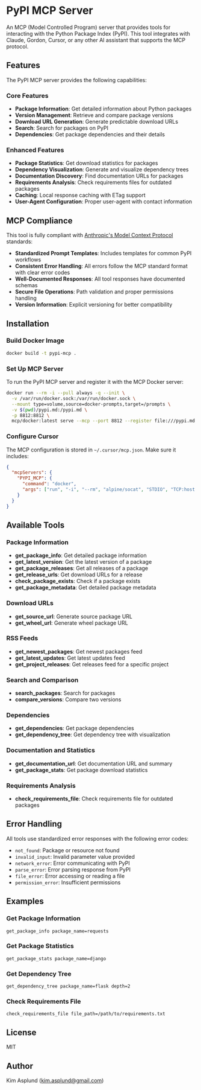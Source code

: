 # PyPI MCP Server

An MCP (Model Controlled Program) server that provides tools for interacting with the Python Package Index (PyPI). This tool integrates with Claude, Gordon, Cursor, or any other AI assistant that supports the MCP protocol.

## Features

The PyPI MCP server provides the following capabilities:

### Core Features

- **Package Information**: Get detailed information about Python packages
- **Version Management**: Retrieve and compare package versions
- **Download URL Generation**: Generate predictable download URLs
- **Search**: Search for packages on PyPI
- **Dependencies**: Get package dependencies and their details

### Enhanced Features

- **Package Statistics**: Get download statistics for packages
- **Dependency Visualization**: Generate and visualize dependency trees
- **Documentation Discovery**: Find documentation URLs for packages
- **Requirements Analysis**: Check requirements files for outdated packages
- **Caching**: Local response caching with ETag support
- **User-Agent Configuration**: Proper user-agent with contact information

## MCP Compliance

This tool is fully compliant with [Anthropic's Model Context Protocol](https://modelcontextprotocol.io) standards:

- **Standardized Prompt Templates**: Includes templates for common PyPI workflows
- **Consistent Error Handling**: All errors follow the MCP standard format with clear error codes
- **Well-Documented Responses**: All tool responses have documented schemas
- **Secure File Operations**: Path validation and proper permissions handling
- **Version Information**: Explicit versioning for better compatibility

## Installation

### Build Docker Image

```bash
docker build -t pypi-mcp .
```

### Set Up MCP Server

To run the PyPI MCP server and register it with the MCP Docker server:

```bash
docker run --rm -i --pull always -q --init \
  -v /var/run/docker.sock:/var/run/docker.sock \
  --mount type=volume,source=docker-prompts,target=/prompts \
  -v $(pwd)/pypi.md:/pypi.md \
  -p 8812:8812 \
  mcp/docker:latest serve --mcp --port 8812 --register file:///pypi.md
```

### Configure Cursor

The MCP configuration is stored in `~/.cursor/mcp.json`. Make sure it includes:

```json
{
  "mcpServers": {
    "PYPI_MCP": {
      "command": "docker",
      "args": ["run", "-i", "--rm", "alpine/socat", "STDIO", "TCP:host.docker.internal:8812"]
    }
  }
}
```

## Available Tools

### Package Information

- **get_package_info**: Get detailed package information
- **get_latest_version**: Get the latest version of a package
- **get_package_releases**: Get all releases of a package
- **get_release_urls**: Get download URLs for a release
- **check_package_exists**: Check if a package exists
- **get_package_metadata**: Get detailed package metadata

### Download URLs

- **get_source_url**: Generate source package URL
- **get_wheel_url**: Generate wheel package URL

### RSS Feeds

- **get_newest_packages**: Get newest packages feed
- **get_latest_updates**: Get latest updates feed
- **get_project_releases**: Get releases feed for a specific project

### Search and Comparison

- **search_packages**: Search for packages
- **compare_versions**: Compare two versions

### Dependencies

- **get_dependencies**: Get package dependencies
- **get_dependency_tree**: Get dependency tree with visualization

### Documentation and Statistics

- **get_documentation_url**: Get documentation URL and summary
- **get_package_stats**: Get package download statistics

### Requirements Analysis

- **check_requirements_file**: Check requirements file for outdated packages

## Error Handling

All tools use standardized error responses with the following error codes:

- `not_found`: Package or resource not found
- `invalid_input`: Invalid parameter value provided
- `network_error`: Error communicating with PyPI
- `parse_error`: Error parsing response from PyPI
- `file_error`: Error accessing or reading a file
- `permission_error`: Insufficient permissions

## Examples

### Get Package Information
```
get_package_info package_name=requests
```

### Get Package Statistics
```
get_package_stats package_name=django
```

### Get Dependency Tree
```
get_dependency_tree package_name=flask depth=2
```

### Check Requirements File
```
check_requirements_file file_path=/path/to/requirements.txt
```

## License

MIT

## Author

Kim Asplund (kim.asplund@gmail.com) 